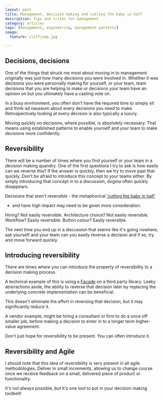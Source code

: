 ```yaml
---
layout: post
title: Management, decision making and cutting the baby in half
description: Tips and tricks for management
category: articles
tags: [management, engineering, management patterns]
image:
  feature: cliffjump.jpg

--- 
```


## Decisions, decisions

One of the things that struck me most about moving in to management
originally was just how many decisions you were involved in. Whether it was
decisions you were personally making for yourself, or your team, team
decisions that you are helping to make or decisions your team have an opinion
on but you ultimately have a casting vote on.

In a busy environment, you often don't have the required time to simply sit
and think ad nauseum about every decisions you need to make. Retrospectively
looking at every decision is also typically a luxury.

Moving quickly on decisions, where possible, is absolutely necessary. That
means using established patterns to enable yourself and your team to make
decisions more confidently.

## Reversibility

There will be a number of times where you find yourself or your team in a
decision making quandry. One of the first questions I try to ask is how easily
can we reverse this? If the answer is quickly, then we try to move past that
quickly. Don't be afraid to introduce this concept to your teams either. By
simply introducing that concept in to a discussion, dogma often quickly
disappears. 

Decisions that aren't reversible - the metaphorical ['cutting the baby in
half'](https://en.wikipedia.org/wiki/Judgment_of_Solomon#.22Splitting_the_baby.22)
- and have high impact may need to be given more consideration. 

Hiring? Not easily reversible.
Architecture choice? Not easily reversible.
Workflow? Easily reversible.
Button colour? Easily reversible.

The next time you end up in a discussion that seems like it's going nowhere,
ask yourself and your team can you easily reverse a decision and if so, try
and move forward quickly.

## Introducing reversibility

There are times where you can introduce the property of reversibility to a
decision making process. 

A technical example of this is using a
[Facade](https://en.wikipedia.org/wiki/Facade_pattern) on a third party library.
Leaky abstractions aside, the ability to reverse that decision later by
replacing the underlying concrete implementation can be beneficial. 

This doesn't eliminate the effort in reversing that decision, but it may
significantly reduce it.

A vendor example, might be hiring a consultant or firm to do a once off
smaller job, before making a decision to enter in to a longer term
higher-value agreement.

Don't just hope for reversibility to be present. You can often introduce it.

## Reversibility and Agile

I should note that this idea of reversibility is very present in all agile
methodologies. Deliver in small increments, allowing us to change course once
we receive feedback on a small, delivered piece of product or functionality. 

It's not always possible, but it's one tool to put in your decision making
toolbelt! 
